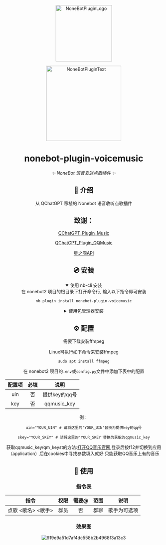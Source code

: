 <div align="center">
  <a href="https://v2.nonebot.dev/store"><img src="https://github.com/A-kirami/nonebot-plugin-template/blob/resources/nbp_logo.png" width="180" height="180" alt="NoneBotPluginLogo"></a>
  <br>
  <p><img src="https://github.com/A-kirami/nonebot-plugin-template/blob/resources/NoneBotPlugin.svg" width="240" alt="NoneBotPluginText"></p>
</div>

<div align="center">

# nonebot-plugin-voicemusic

_✨ NoneBot 语音发送点歌插件 ✨_

## 📖 介绍

从 QChatGPT 移植的 Nonebot 语音收听点歌插件

## 致谢：

[QChatGPT_Plugin_Music](https://github.com/zzseki/QChatGPT_Plugin_Music)

[QChatGPT_Plugin_QQMusic](https://github.com/wcwq98/ChatGPT_Plugin_QQMusic)

[星之阁API](https://api.xingzhige.com)

## 💿 安装

<details open>
<summary>使用 nb-cli 安装</summary>
在 nonebot2 项目的根目录下打开命令行, 输入以下指令即可安装

    nb plugin install nonebot-plugin-voicemusic

</details>

<details>
<summary>使用包管理器安装</summary>
在 nonebot2 项目的插件目录下, 打开命令行, 根据你使用的包管理器, 输入相应的安装命令

<details>
<summary>pip</summary>

    pip install nonebot-plugin-voicemusic
</details>
<details>
<summary>pdm</summary>

    pdm add nonebot-plugin-voicemusic
</details>
<details>
<summary>poetry</summary>

    poetry add nonebot-plugin-voicemusic
</details>
<details>
<summary>conda</summary>

    conda install nonebot-plugin-voicemusic
</details>

打开 nonebot2 项目根目录下的 `pyproject.toml` 文件, 在 `[tool.nonebot]` 部分追加写入

    plugins = ["nonebot_plugin_voicemusic"]

</details>

## ⚙️ 配置

需要下载安装ffmpeg

Linux可执行如下命令来安装ffmpeg
```
sudo apt install ffmpeg
```

在 nonebot2 项目的`.env`或`config.py`文件中添加下表中的配置

| 配置项 | 必填 | 说明 |
|:-----:|:----:|:----:|
| uin | 否 | 提供key的qq号 |
| key | 否 | qqmusic_key |

例：

```
uin="YOUR_UIN" # 请将这里的'YOUR_UIN'替换为提供key的qq号
```
```
skey="YOUR_SKEY" # 请将这里的'YOUR_SKEY'替换为获取的qqmusic_key
```

获取qqmusic_key/qm_keyst的方法:[打开QQ音乐官网](https://y.qq.com/),登录后按f12并切换到应用（application）后在cookies中寻找参数填入就好
只能获取QQ音乐上有的音乐

## 🎉 使用
### 指令表
| 指令 | 权限 | 需要@ | 范围 | 说明 |
|:-----:|:----:|:----:|:----:|:----:|
| 点歌 <歌名> <歌手> | 群员 | 否 | 群聊 | 歌手为可选项 |
### 效果图

![919e9a51d7af4dc558b2b4968f3a13c3](https://github.com/user-attachments/assets/ec29fffe-7aee-44c6-a66b-c4f68e1bba40)
